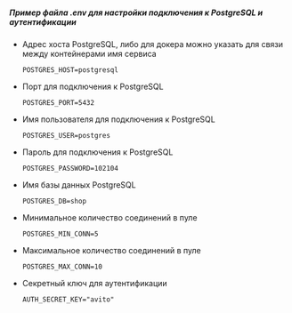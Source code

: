 
##### Пример файла .env для настройки подключения к PostgreSQL и аутентификации

* Адрес хоста PostgreSQL, либо для докера можно указать для связи между контейнерами имя сервиса
    ```
    POSTGRES_HOST=postgresql
    ```

* Порт для подключения к PostgreSQL
    ```
    POSTGRES_PORT=5432
    ```

* Имя пользователя для подключения к PostgreSQL
    ```
    POSTGRES_USER=postgres
    ```

* Пароль для подключения к PostgreSQL
    ```
    POSTGRES_PASSWORD=102104
    ```

* Имя базы данных PostgreSQL
    ```
    POSTGRES_DB=shop
    ```

* Минимальное количество соединений в пуле
    ```
    POSTGRES_MIN_CONN=5
    ```

* Максимальное количество соединений в пуле
    ```
    POSTGRES_MAX_CONN=10
    ```

* Секретный ключ для аутентификации
    ```
    AUTH_SECRET_KEY="avito"
    ```
